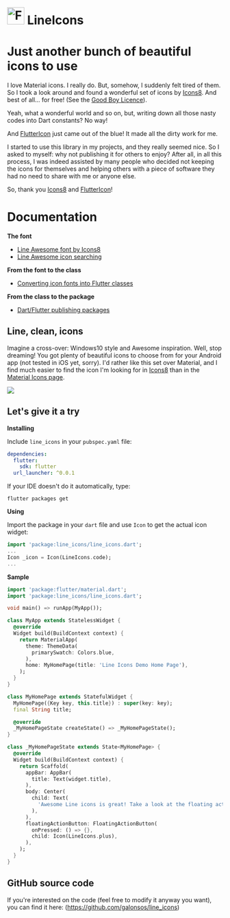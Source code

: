 # <img src="https://flutter.io/images/flutter-mark-square-100.png" alt="Flutter" width="40" height="40" /> LineIcons

# Just another bunch of beautiful icons to use

I love Material icons. I really do. But, somehow, I suddenly felt tired of them. So I took a look around and found a wonderful set of icons by [Icons8](https://icons8.com/line-awesome). And best of all... for free! (See the [Good Boy Licence](https://icons8.com/good-boy-license/)).

Yeah, what a wonderful world and so on, but, writing down all those nasty codes into Dart constants? No way!

And [FlutterIcon](http://fluttericon.com/) just came out of the blue! It made all the dirty work for me.

I started to use this library in my projects, and they really seemed nice. So I asked to myself: why not publishing it for others to enjoy? After all, in all this process, I was indeed assisted by many people 
who decided not keeping the icons for themselves and helping others with a piece of software they had no need to share with me or anyone else.

So, thank you [Icons8](https://icons8.com/line-awesome) and [FlutterIcon](http://fluttericon.com/)!

# Documentation

**The font**

* [Line Awesome font by Icons8](https://icons8.com/line-awesome)
* [Line Awesome icon searching](https://icons8.com/line-awesome)

**From the font to the class**

* [Converting icon fonts into Flutter classes](http://fluttericon.com/)

**From the class to the package**

* [Dart/Flutter publishing packages](https://www.dartlang.org/tools/pub/publishing)

## Line, clean, icons

Imagine a cross-over: Windows10 style and Awesome inspiration. Well, stop dreaming! You got plenty of beautiful icons to choose from for your Android app (not tested in iOS yet, sorry). I'd rather like this set over Material, and I find much easier to find the icon I'm looking for in [Icons8](https://icons8.com/line-awesome) than in the [Material Icons page](https://material.io/tools/icons/?style=baseline).

[<img src="https://maxcdn.icons8.com/app/uploads/2016/01/line-vs-font-awesome-header-2.0.png" />](https://maxcdn.icons8.com/app/uploads/2016/01/line-vs-font-awesome-header-2.0.png)

## Let's give it a try

**Installing**

Include `line_icons` in your `pubspec.yaml` file:

```yaml
dependencies:
  flutter:
    sdk: flutter
  url_launcher: ^0.0.1
```

If your IDE doesn't do it automatically, type:

`flutter packages get`

**Using**

Import the package in your `dart` file and use `Icon` to get the actual icon widget:

```dart
import 'package:line_icons/line_icons.dart';
...
Icon _icon = Icon(LineIcons.code);
...
```

**Sample**

```dart
import 'package:flutter/material.dart';
import 'package:line_icons/line_icons.dart';

void main() => runApp(MyApp());

class MyApp extends StatelessWidget {
  @override
  Widget build(BuildContext context) {
    return MaterialApp(
      theme: ThemeData(
        primarySwatch: Colors.blue,
      ),
      home: MyHomePage(title: 'Line Icons Demo Home Page'),
    );
  }
}

class MyHomePage extends StatefulWidget {
  MyHomePage({Key key, this.title}) : super(key: key);
  final String title;

  @override
  _MyHomePageState createState() => _MyHomePageState();
}

class _MyHomePageState extends State<MyHomePage> {
  @override
  Widget build(BuildContext context) {
    return Scaffold(
      appBar: AppBar(
        title: Text(widget.title),
      ),
      body: Center(
        child: Text(
          'Awesome Line icons is great! Take a look at the floating action button :)',
        ),
      ),
      floatingActionButton: FloatingActionButton(
        onPressed: () => {},
        child: Icon(LineIcons.plus),
      ),
    );
  }
}
```

## GitHub source code

If you're interested on the code (feel free to modify it anyway you want), you can find it here: (https://github.com/galonsos/line_icons)
